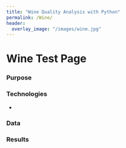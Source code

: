 ```yaml
---
title: "Wine Quality Analysis with Python"
permalink: /Wine/
header:
  overlay_image: "/images/wine.jpg"
---
```

# Wine Test Page

### Purpose

### Technologies
* 

### Data

### Results